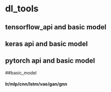 # dl_tools
## tensorflow_api and basic model
## keras api and basic model
## pytorch api and basic model

##basic_model
#### lr/mlp/cnn/lstm/vae/gan/gnn
